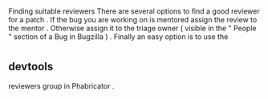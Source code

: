 #
Finding
suitable
reviewers
There
are
several
options
to
find
a
good
reviewer
for
a
patch
.
If
the
bug
you
are
working
on
is
mentored
assign
the
review
to
the
mentor
.
Otherwise
assign
it
to
the
triage
owner
(
visible
in
the
"
People
"
section
of
a
Bug
in
Bugzilla
)
.
Finally
an
easy
option
is
to
use
the
#
devtools
-
reviewers
group
in
Phabricator
.
